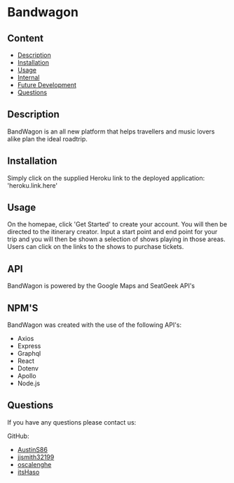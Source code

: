 # Bandwagon

## Content

- [Description](#description)
- [Installation](#installation)
- [Usage](#usage)
- [Internal](#internal)
- [Future Development](#future-development)
- [Questions](#questions)

## Description
BandWagon is an all new platform that helps travellers and music lovers alike plan the ideal roadtrip.
## Installation
Simply click on the supplied Heroku link to the deployed application:
'heroku.link.here'
## Usage
On the homepae, click 'Get Started' to create your account. You will then be directed to the itinerary creator. Input a start point and end point for your trip and you will then be shown a selection of shows playing in those areas. Users can click on the links to the shows to purchase tickets.
## API
BandWagon is powered by the Google Maps and SeatGeek API's
## NPM'S
BandWagon was created with the use of the following API's:
- Axios
- Express
- Graphql
- React
- Dotenv
- Apollo
- Node.js

## Questions

If you have any questions please contact us:

GitHub:

- [AustinS86](https://github.com/AustinS86)
- [jjsmith32199](https://github.com/jjsmith32199)
- [oscalenghe](https://github.com/oscalenghe)
- [itsHaso](https://github.com/itsHaso)
